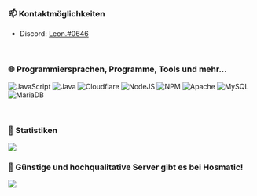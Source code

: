 ### 📫 Kontaktmöglichkeiten

- Discord: <a href='https://discordapp.com/users/617364437770436608'>Leon.#0646</a>

<br />

### 🌐 Programmiersprachen, Programme, Tools und mehr...

![JavaScript](https://img.shields.io/badge/javascript-%23323330.svg?style=flat&logo=javascript&logoColor=%23F7DF1E) ![Java](https://img.shields.io/badge/java-%23ED8B00.svg?style=flat&logo=java&logoColor=white) ![Cloudflare](https://img.shields.io/badge/Cloudflare-F38020?style=flat&logo=Cloudflare&logoColor=white) ![NodeJS](https://img.shields.io/badge/node.js-6DA55F?style=flat&logo=node.js&logoColor=white) ![NPM](https://img.shields.io/badge/NPM-%23000000.svg?style=flat&logo=npm&logoColor=white) ![Apache](https://img.shields.io/badge/apache-%23D42029.svg?style=flat&logo=apache&logoColor=white) ![MySQL](https://img.shields.io/badge/mysql-%2300f.svg?style=flat&logo=mysql&logoColor=white) ![MariaDB](https://img.shields.io/badge/MariaDB-003545?style=flat&logo=mariadb&logoColor=white)

<br />

### 🚀 Statistiken

<img src='https://github-readme-streak-stats.herokuapp.com?user=Leon-JavaScript&theme=highcontrast'>

<br />

### 💙 Günstige und hochqualitative Server gibt es bei Hosmatic!

<a href='https://www.hosmatic.com/aff/smitemc'><img src='https://cdn.discordapp.com/banners/683279660406013969/cf16610322319ba2687d708f81ad6116.png?size=512'></a>
